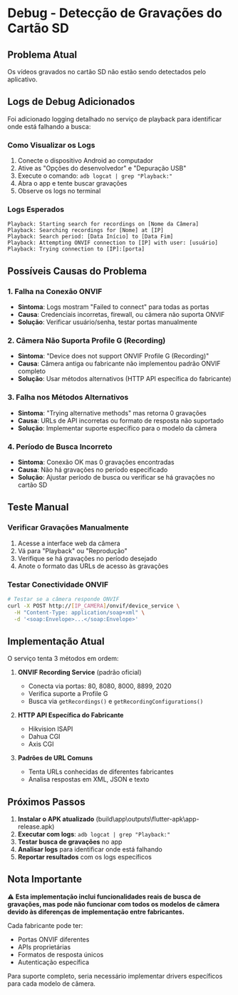 # Debug - Detecção de Gravações do Cartão SD

## Problema Atual
Os vídeos gravados no cartão SD não estão sendo detectados pelo aplicativo.

## Logs de Debug Adicionados
Foi adicionado logging detalhado no serviço de playback para identificar onde está falhando a busca:

### Como Visualizar os Logs
1. Conecte o dispositivo Android ao computador
2. Ative as "Opções do desenvolvedor" e "Depuração USB"
3. Execute o comando: `adb logcat | grep "Playback:"`
4. Abra o app e tente buscar gravações
5. Observe os logs no terminal

### Logs Esperados
```
Playback: Starting search for recordings on [Nome da Câmera]
Playback: Searching recordings for [Nome] at [IP]
Playback: Search period: [Data Início] to [Data Fim]
Playback: Attempting ONVIF connection to [IP] with user: [usuário]
Playback: Trying connection to [IP]:[porta]
```

## Possíveis Causas do Problema

### 1. Falha na Conexão ONVIF
- **Sintoma**: Logs mostram "Failed to connect" para todas as portas
- **Causa**: Credenciais incorretas, firewall, ou câmera não suporta ONVIF
- **Solução**: Verificar usuário/senha, testar portas manualmente

### 2. Câmera Não Suporta Profile G (Recording)
- **Sintoma**: "Device does not support ONVIF Profile G (Recording)"
- **Causa**: Câmera antiga ou fabricante não implementou padrão ONVIF completo
- **Solução**: Usar métodos alternativos (HTTP API específica do fabricante)

### 3. Falha nos Métodos Alternativos
- **Sintoma**: "Trying alternative methods" mas retorna 0 gravações
- **Causa**: URLs de API incorretas ou formato de resposta não suportado
- **Solução**: Implementar suporte específico para o modelo da câmera

### 4. Período de Busca Incorreto
- **Sintoma**: Conexão OK mas 0 gravações encontradas
- **Causa**: Não há gravações no período especificado
- **Solução**: Ajustar período de busca ou verificar se há gravações no cartão SD

## Teste Manual

### Verificar Gravações Manualmente
1. Acesse a interface web da câmera
2. Vá para "Playback" ou "Reprodução"
3. Verifique se há gravações no período desejado
4. Anote o formato das URLs de acesso às gravações

### Testar Conectividade ONVIF
```bash
# Testar se a câmera responde ONVIF
curl -X POST http://[IP_CAMERA]/onvif/device_service \
  -H "Content-Type: application/soap+xml" \
  -d '<soap:Envelope>...</soap:Envelope>'
```

## Implementação Atual

O serviço tenta 3 métodos em ordem:

1. **ONVIF Recording Service** (padrão oficial)
   - Conecta via portas: 80, 8080, 8000, 8899, 2020
   - Verifica suporte a Profile G
   - Busca via `getRecordings()` e `getRecordingConfigurations()`

2. **HTTP API Específica do Fabricante**
   - Hikvision ISAPI
   - Dahua CGI
   - Axis CGI

3. **Padrões de URL Comuns**
   - Tenta URLs conhecidas de diferentes fabricantes
   - Analisa respostas em XML, JSON e texto

## Próximos Passos

1. **Instalar o APK atualizado** (build\app\outputs\flutter-apk\app-release.apk)
2. **Executar com logs**: `adb logcat | grep "Playback:"`
3. **Testar busca de gravações** no app
4. **Analisar logs** para identificar onde está falhando
5. **Reportar resultados** com os logs específicos

## Nota Importante
⚠️ **Esta implementação inclui funcionalidades reais de busca de gravações, mas pode não funcionar com todos os modelos de câmera devido às diferenças de implementação entre fabricantes.**

Cada fabricante pode ter:
- Portas ONVIF diferentes
- APIs proprietárias
- Formatos de resposta únicos
- Autenticação específica

Para suporte completo, seria necessário implementar drivers específicos para cada modelo de câmera.